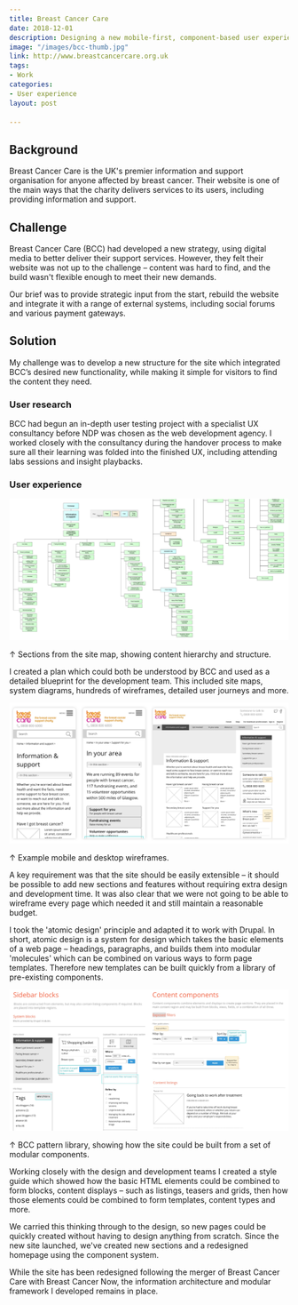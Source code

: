 ```yaml
---
title: Breast Cancer Care
date: 2018-12-01
description: Designing a new mobile-first, component-based user experience for Breast Cancer Care.
image: "/images/bcc-thumb.jpg"
link: http://www.breastcancercare.org.uk
tags:
- Work
categories:
- User experience
layout: post

---
```


## Background

Breast Cancer Care is the UK's premier information and support organisation for anyone affected by breast cancer. Their website is one of the main ways that the charity delivers services to its users, including providing information and support.

## Challenge

Breast Cancer Care (BCC) had developed a new strategy, using digital media to better deliver their support services. However, they felt their website was not up to the challenge – content was hard to find, and the build wasn't flexible enough to meet their new demands.

Our brief was to provide strategic input from the start, rebuild the website and integrate it with a range of external systems, including social forums and various payment gateways.

## Solution 

My challenge was to develop a new structure for the site which integrated BCC’s desired new functionality, while making it simple for visitors to find the content they need.

### User research

BCC had begun an in-depth user testing project with a specialist UX consultancy before NDP was chosen as the web development agency. I worked closely with the consultancy during the handover process to make sure all their learning was folded into the finished UX, including attending labs sessions and insight playbacks.

### User experience

<img src="/images/bcc-sm.jpg" class="wide">
<p class="caption">↑ Sections from the site map, showing content hierarchy and structure.</p>


I created a plan which could both be understood by BCC and used as a detailed blueprint for the development team. This included site maps, system diagrams, hundreds of wireframes, detailed user journeys and more.

<img src="/images/bcc-wf.jpg" class="wide">
<p class="caption">↑ Example mobile and desktop wireframes.</p>


A key requirement was that the site should be easily extensible – it should be possible to add new sections and features without requiring extra design and development time. It was also clear that we were not going to be able to wireframe every page which needed it and still maintain a reasonable budget.


I took the 'atomic design' principle and adapted it to work with Drupal. In short, atomic design is a system for design which takes the basic elements of a web page – headings, paragraphs, and builds them into modular 'molecules' which can be combined on various ways to form page templates. Therefore new templates can be built quickly from a library of pre-existing components.

<img src="/images/bcc.jpg" class="wide">
<p class="caption">↑ BCC pattern library, showing how the site could be built from a set of modular components.</p>

Working closely with the design and development teams I created a style guide which showed how the basic HTML elements could be combined to form blocks, content displays – such as listings, teasers and grids, then how those elements could be combined to form templates, content types and more.

We carried this thinking through to the design, so new pages could be quickly created without having to design anything from scratch. Since the new site launched, we've created new sections and a redesigned homepage using the component system.

While the site has been redesigned following the merger of Breast Cancer Care with Breast Cancer Now, the information architecture and modular framework I developed remains in place.